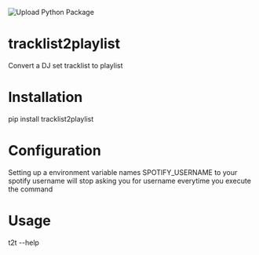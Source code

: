 
![Upload Python Package](https://github.com/raprocks/tracklist2playlist/workflows/Upload%20Python%20Package/badge.svg)

# tracklist2playlist
Convert a DJ set tracklist to playlist


# Installation
pip install tracklist2playlist

# Configuration
Setting up a environment variable names SPOTIFY_USERNAME to your spotify username 
will stop asking you for username everytime you execute the command

# Usage
t2t --help
